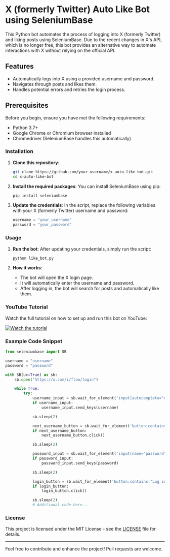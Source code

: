 
# X (formerly Twitter) Auto Like Bot using SeleniumBase

This Python bot automates the process of logging into X (formerly Twitter) and liking posts using SeleniumBase. Due to the recent changes in X's API, which is no longer free, this bot provides an alternative way to automate interactions with X without relying on the official API.

## Features
- Automatically logs into X using a provided username and password.
- Navigates through posts and likes them.
- Handles potential errors and retries the login process.

## Prerequisites

Before you begin, ensure you have met the following requirements:
- Python 3.7+
- Google Chrome or Chromium browser installed
- Chromedriver (SeleniumBase handles this automatically)

### Installation

1. **Clone this repository**:
   ```bash
   git clone https://github.com/your-username/x-auto-like-bot.git
   cd x-auto-like-bot
   ```

2. **Install the required packages**:
   You can install SeleniumBase using pip:
   ```bash
   pip install seleniumbase
   ```

3. **Update the credentials**:
   In the script, replace the following variables with your X (formerly Twitter) username and password:
   ```python
   username = "your_username"
   password = "your_password"
   ```

### Usage

1. **Run the bot**:
   After updating your credentials, simply run the script:
   ```bash
   python like_bot.py
   ```

2. **How it works**:
   - The bot will open the X login page.
   - It will automatically enter the username and password.
   - After logging in, the bot will search for posts and automatically like them.

### YouTube Tutorial

Watch the full tutorial on how to set up and run this bot on YouTube:

[![Watch the tutorial](https://img.youtube.com/vi/C70jwFemBFs/maxresdefault.jpg)](https://www.youtube.com/watch?v=C70jwFemBFs)


### Example Code Snippet

```python
from seleniumbase import SB

username = "username"
password = "password"

with SB(uc=True) as sb:
    sb.open("https://x.com/i/flow/login")

    while True:
        try:
            username_input = sb.wait_for_element('input[autocomplete="username"]', timeout=10)
            if username_input:
                username_input.send_keys(username)

            sb.sleep(2)

            next_username_button = sb.wait_for_element('button:contains("Next")', timeout=10)
            if next_username_button:
                next_username_button.click()

            sb.sleep(2)

            password_input = sb.wait_for_element('input[name="password"]', timeout=10)
            if password_input:
                password_input.send_keys(password)

            sb.sleep(2)

            login_button = sb.wait_for_element('button:contains("Log in")', timeout=10)
            if login_button:
                login_button.click()

            sb.sleep(2)
            # Additional code here...
```

### License

This project is licensed under the MIT License - see the [LICENSE](LICENSE) file for details.

---

Feel free to contribute and enhance the project! Pull requests are welcome.

